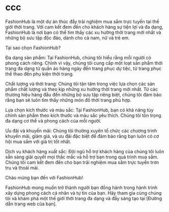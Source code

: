 # ccc
FashionHub là một dự án thúc đẩy trải nghiệm mua sắm trực tuyến tại thế giới thời trang. Với cam kết đem đến cho khách hàng sự tiện lợi và đa dạng, FashionHub là nơi bạn có thể tìm thấy các xu hướng thời trang mới nhất và những bộ sưu tập độc đáo, dành cho cả nam, nữ và trẻ em.

Tại sao chọn FashionHub?

Đa dạng sản phẩm: Tại FashionHub, chúng tôi hiểu rằng mỗi người có phong cách riêng. Chính vì vậy, chúng tôi cung cấp một loạt sản phẩm thời trang đa dạng từ quần áo hàng ngày đến trang phục dự tiệc, từ trang phục thể thao đến phụ kiện thời trang.

Chất lượng và thời trang: Chúng tôi tận tâm trong việc lựa chọn các sản phẩm chất lượng và theo kịp những xu hướng thời trang mới nhất. Từ các thương hiệu hàng đầu đến những bộ sưu tập riêng biệt, chúng tôi đảm bảo rằng bạn sẽ luôn tìm thấy những món đồ thời trang phù hợp.

Lựa chọn kích thước và màu sắc: Tại FashionHub, bạn có khả năng tùy chỉnh sản phẩm theo kích thước và màu sắc yêu thích. Chúng tôi tôn trọng đa dạng cơ thể và phong cách của mỗi người.

Ưu đãi và khuyến mãi: Chúng tôi thường xuyên tổ chức các chương trình khuyến mãi, giảm giá, và ưu đãi đặc biệt để đảm bảo rằng bạn luôn có cơ hội mua sắm với giá trị tốt nhất.

Dịch vụ khách hàng xuất sắc: Đội ngũ hỗ trợ khách hàng của chúng tôi luôn sẵn sàng giải quyết mọi thắc mắc và hỗ trợ bạn trong quá trình mua sắm. Chúng tôi cam kết đem đến cho bạn trải nghiệm mua sắm trực tuyến trơn tru và thoải mái.

Chào mừng bạn đến với FashionHub!

FashionHub mong muốn trở thành người bạn đồng hành trong hành trình xây dựng phong cách cá nhân và tự tin của bạn. Hãy tham gia cùng chúng tôi và khám phá một thế giới thời trang đa dạng và đầy sáng tạo tại [Đường dẫn trang web của bạn].




